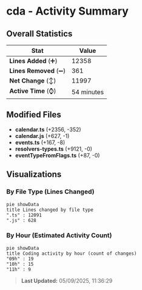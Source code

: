 # cda - Activity Summary 

## Overall Statistics

| Stat                   | Value                                                             |
| ---------------------- | ----------------------------------------------------------------- |
| **Lines Added** (➕)   | 12358                                          |
| **Lines Removed** (➖) | 361                                        |
| **Net Change** (↕)    | 11997                |
| **Active Time** (⌚)   | 54 minutes |


## Modified Files
- **calendar.ts** (+2356, -352)
- **calendar.js** (+627, -1)
- **events.ts** (+167, -8)
- **resolvers-types.ts** (+9121, -0)
- **eventTypeFromFlags.ts** (+87, -0)

## Visualizations

### By File Type (Lines Changed)

```mermaid
pie showData
title Lines changed by file type
".ts" : 12091
".js" : 628
```

### By Hour (Estimated Activity Count)

```mermaid
pie showData
title Coding activity by hour (count of changes)
"09h" : 19
"10h" : 15
"11h" : 9
```


> **Last Updated:** 05/09/2025, 11:36:29